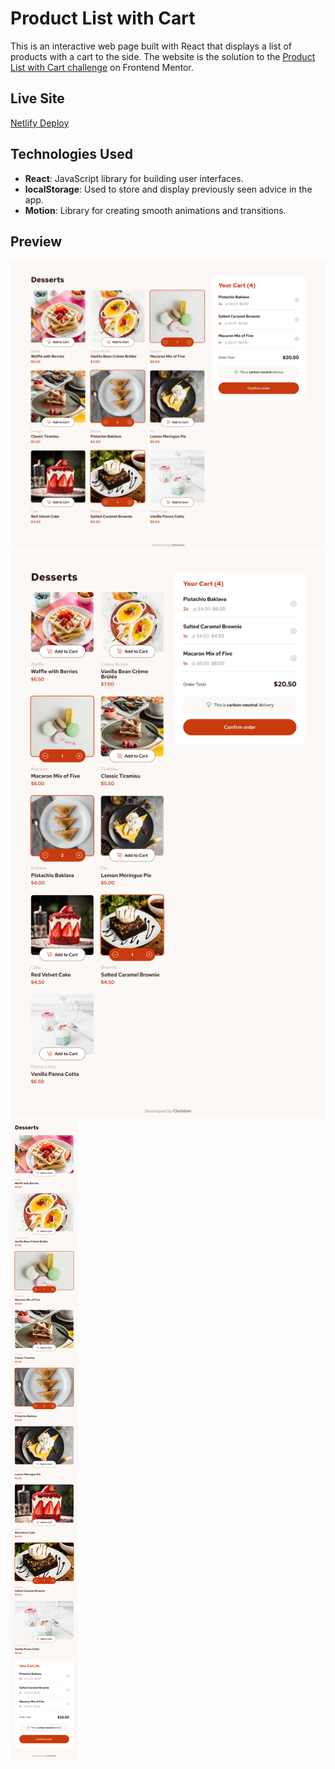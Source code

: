 # Product List with Cart

This is an interactive web page built with React that displays a list of products with a cart to the side.
The website is the solution to the [Product List with Cart challenge](https://www.frontendmentor.io/challenges/product-list-with-cart-5MmqLVAp_d) on Frontend Mentor.

## Live Site

[Netlify Deploy](https://productlist-w-cart.netlify.app/)

## Technologies Used

- **React**: JavaScript library for building user interfaces.
- **localStorage**: Used to store and display previously seen advice in the app.
- **Motion**: Library for creating smooth animations and transitions.

## Preview

![Desktop](/desktop-preview.jpg)
![Tablet](/tablet-preview.jpg)
![Mobile](/mobile-preview.jpg)
